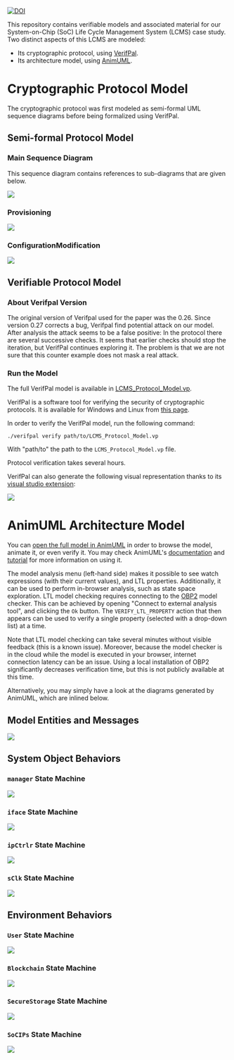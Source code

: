 [![DOI](https://zenodo.org/badge/492838715.svg)](https://zenodo.org/badge/latestdoi/492838715)

This repository contains verifiable models and associated material for our System-on-Chip (SoC) Life Cycle Management System (LCMS) case study.
Two distinct aspects of this LCMS are modeled:
* Its cryptographic protocol, using [VerifPal](https://verifpal.com/).
* Its architecture model, using [AnimUML](https://github.com/fjouault/AnimUML).

# Cryptographic Protocol Model

The cryptographic protocol was first modeled as semi-formal UML sequence diagrams before being formalized using VerifPal.

## Semi-formal Protocol Model

### Main Sequence Diagram

This sequence diagram contains references to sub-diagrams that are given below.

![](figures/Protocol.svg)

### Provisioning

![](figures/Provisioning.svg)

### ConfigurationModification

![](figures/ConfigurationModification.svg)

## Verifiable Protocol Model

### About Verifpal Version

The original version of Verifpal used for the paper was the 0.26. Since version 0.27 corrects a bug, Verifpal find potential attack on our model.
After analysis the attack seems to be a false positive: 
In the protocol there are several successive checks. It seems that earlier checks should stop the iteration, but VerifPal continues exploring it. 
The problem is that we are not sure that this counter example does not mask a real attack.

### Run the Model
The full VerifPal model is available in [LCMS_Protocol_Model.vp](LCMS_Protocol_Model.vp).

VerifPal is a software tool for verifying the security of cryptographic protocols.
It is available for Windows and Linux from [this page](https://verifpal.com/software/).

In order to verify the VerifPal model, run the following command:

```
./verifpal verify path/to/LCMS_Protocol_Model.vp
```
With "path/to" the path to the `LCMS_Protocol_Model.vp` file.

Protocol verification takes several hours.

VerifPal can also generate the following visual representation thanks to its [visual studio extension](https://marketplace.visualstudio.com/items?itemName=symbolicsoft.verifpal):

![](figures/LCMS_protocolDiagram.png)

# AnimUML Architecture Model

You can [open the full model in AnimUML](https://animuml20220518.kher.nl/AnimUML.html#{%22name%22:%22Imported_ICLCM%22,%22objects%22:[{%22name%22:%22Blockchain%22,%22isActor%22:true,%22stateByName%22:{%22init%22:{%22type%22:%22Pseudostate%22,%22kind%22:%22initial%22},%22smartContract%22:{%22internalTransitions%22:{%22T1%22:{%22trigger%22:%22getBatchInfo()%22,%22effect%22:%22User.batchInfoResp();%22},%22T2%22:{%22trigger%22:%22divideBatch()%22,%22effect%22:%22User.divideResp();%22}}}},%22transitionByName%22:{%22init2smartContract_1%22:{%22source%22:%22init%22,%22target%22:%22smartContract%22}},%22operationByName%22:{%22getBatchInfo%22:{%22private%22:false},%22divideBatch%22:{%22private%22:false}}},{%22name%22:%22User%22,%22isActor%22:true,%22stateByName%22:{%22init%22:{%22type%22:%22Pseudostate%22,%22kind%22:%22initial%22},%22Actions%22:{%22internalTransitions%22:{%22T1%22:{%22guard%22:%22EP_IS_EMPTY(User)%20&&%20EP_IS_EMPTY(SecureStorage)%20&&%20EP_IS_EMPTY(SoCIPs)%22,%22effect%22:%22iface.setLcmOn();%22},%22T2%22:{%22guard%22:%22EP_IS_EMPTY(User)%20&&%20EP_IS_EMPTY(SecureStorage)%20&&%20EP_IS_EMPTY(SoCIPs)%22,%22effect%22:%22iface.setLcmOff();%22},%22T3%22:{%22guard%22:%22EP_IS_EMPTY(User)%20&&%20EP_IS_EMPTY(SecureStorage)%20&&%20EP_IS_EMPTY(SoCIPs)%22,%22effect%22:%22iface.powerOn();%22},%22T4%22:{%22guard%22:%22EP_IS_EMPTY(User)%20&&%20EP_IS_EMPTY(SecureStorage)%20&&%20EP_IS_EMPTY(SoCIPs)%22,%22effect%22:%22iface.powerOff();%22},%22T5%22:{%22guard%22:%22EP_IS_EMPTY(User)%20&&%20EP_IS_EMPTY(SecureStorage)%20&&%20EP_IS_EMPTY(SoCIPs)%22,%22effect%22:%22iface.updateScript(true);%22},%22T6%22:{%22guard%22:%22EP_IS_EMPTY(User)%20&&%20EP_IS_EMPTY(SecureStorage)%20&&%20EP_IS_EMPTY(SoCIPs)%22,%22effect%22:%22iface.updateScript(false);%22},%22T7%22:{%22guard%22:%22EP_IS_EMPTY(User)%20&&%20EP_IS_EMPTY(SecureStorage)%20&&%20EP_IS_EMPTY(SoCIPs)%22,%22effect%22:%22iface.getScript();%22},%22T8%22:{%22trigger%22:%22scriptResp()%22},%22T9%22:{%22guard%22:%22EP_IS_EMPTY(Blockchain)%20&&%20EP_IS_EMPTY(User)%20&&%20EP_IS_EMPTY(SecureStorage)%20&&%20EP_IS_EMPTY(SoCIPs)%22,%22effect%22:%22Blockchain.getBatchInfo();%22},%22T10%22:{%22guard%22:%22EP_IS_EMPTY(Blockchain)%20&&%20EP_IS_EMPTY(User)%20&&%20EP_IS_EMPTY(SecureStorage)%20&&%20EP_IS_EMPTY(SoCIPs)%22,%22effect%22:%22Blockchain.divideBatch();%22},%22T11%22:{%22trigger%22:%22batchInfoResp()%22},%22T12%22:{%22trigger%22:%22divideResp()%22}}}},%22transitionByName%22:{%22init2Actions_1%22:{%22source%22:%22init%22,%22target%22:%22Actions%22}},%22operationByName%22:{%22scriptResp%22:{%22private%22:false},%22divideResp%22:{%22private%22:false},%22batchInfoResp%22:{%22private%22:false}}},{%22name%22:%22iface%22,%22class%22:%22ChipInterface%22,%22stateByName%22:{%22init%22:{%22type%22:%22Pseudostate%22,%22kind%22:%22initial%22},%22icInterface%22:{%22stateByName%22:{%22choiceUpdate%22:{%22kind%22:%22choice%22},%22init%22:{%22type%22:%22Pseudostate%22,%22kind%22:%22initial%22},%22pOnLcmOn%22:{%22internalTransitions%22:{%22T1%22:{%22trigger%22:%22setLcmOn()%22},%22T2%22:{%22trigger%22:%22setLcmOff()%22},%22T3%22:{%22trigger%22:%22powerOn()%22}}},%22pOnLcmOff%22:{%22internalTransitions%22:{%22T1%22:{%22trigger%22:%22updateScript(_)%22},%22T2%22:{%22trigger%22:%22getScript()%22},%22T3%22:{%22trigger%22:%22setLcmOn()%22},%22T4%22:{%22trigger%22:%22setLcmOff()%22},%22T5%22:{%22trigger%22:%22powerOn()%22}}},%22pOffLcmOff%22:{%22internalTransitions%22:{%22T1%22:{%22trigger%22:%22updateScript(_)%22},%22T2%22:{%22trigger%22:%22getScript()%22},%22T3%22:{%22trigger%22:%22powerOff()%22},%22T4%22:{%22trigger%22:%22setLcmOff()%22}}},%22pOffLcmOn%22:{%22internalTransitions%22:{%22T1%22:{%22trigger%22:%22updateScript(_)%22},%22T2%22:{%22trigger%22:%22getScript()%22},%22T3%22:{%22trigger%22:%22powerOff()%22},%22T4%22:{%22trigger%22:%22setLcmOn()%22}}}},%22transitionByName%22:{%22init2pOffLcmOff_1%22:{%22source%22:%22init%22,%22target%22:%22pOffLcmOff%22},%22pOffLcmOff2pOnLcmOff_1%22:{%22source%22:%22pOffLcmOff%22,%22target%22:%22pOnLcmOff%22,%22trigger%22:%22powerOn()%22,%22effect%22:%22manager.powerOn(false);%22},%22pOnLcmOff2pOffLcmOff_1%22:{%22source%22:%22pOnLcmOff%22,%22target%22:%22pOffLcmOff%22,%22trigger%22:%22powerOff()%22,%22effect%22:%22manager.powerOff();%22},%22pOffLcmOff2pOffLcmOn_1%22:{%22source%22:%22pOffLcmOff%22,%22target%22:%22pOffLcmOn%22,%22trigger%22:%22setLcmOn()%22},%22pOffLcmOn2pOffLcmOff_1%22:{%22source%22:%22pOffLcmOn%22,%22target%22:%22pOffLcmOff%22,%22trigger%22:%22setLcmOff()%22},%22pOffLcmOn2pOnLcmOn_1%22:{%22source%22:%22pOffLcmOn%22,%22target%22:%22pOnLcmOn%22,%22trigger%22:%22powerOn()%22,%22effect%22:%22manager.powerOn(true);%22},%22pOnLcmOn2pOffLcmOn_1%22:{%22source%22:%22pOnLcmOn%22,%22target%22:%22pOffLcmOn%22,%22trigger%22:%22powerOff()%22,%22effect%22:%22manager.powerOff();%22},%22pOnLcmOn2waitingScriptResp_1%22:{%22source%22:%22pOnLcmOn%22,%22target%22:%22waitingScriptResp%22,%22trigger%22:%22getScript()%22,%22effect%22:%22manager.getScript();%22},%22waitingScriptResp2pOnLcmOn_1%22:{%22source%22:%22waitingScriptResp%22,%22target%22:%22pOnLcmOn%22,%22trigger%22:%22scriptResp()%22,%22effect%22:%22User.scriptResp();%22},%22pOnLcmOn2choiceUpdate_1%22:{%22source%22:%22pOnLcmOn%22,%22target%22:%22choiceUpdate%22,%22trigger%22:%22updateScript(success)%22},%22choiceUpdate2waitingScriptUpdate_1%22:{%22source%22:%22choiceUpdate%22,%22target%22:%22waitingScriptUpdate%22,%22guard%22:%22success%20==%20true%22,%22effect%22:%22manager.updateScript(true);%22},%22choiceUpdate2waitingScriptUpdate_2%22:{%22source%22:%22choiceUpdate%22,%22target%22:%22waitingScriptUpdate%22,%22guard%22:%22else%22,%22effect%22:%22manager.updateScript(false);%22},%22waitingScriptUpdate2pOnLcmOn_1%22:{%22source%22:%22waitingScriptUpdate%22,%22target%22:%22pOnLcmOn%22,%22trigger%22:%22scriptResp()%22,%22effect%22:%22User.scriptResp();%22}}}},%22transitionByName%22:{%22init2icInterface_1%22:{%22source%22:%22init%22,%22target%22:%22icInterface%22}},%22operationByName%22:{%22powerOn%22:{%22private%22:false},%22powerOff%22:{%22private%22:false},%22setLcmOn%22:{%22private%22:false},%22setLcmOff%22:{%22private%22:false},%22getScript%22:{%22private%22:false},%22scriptResp%22:{%22private%22:false},%22updateScript%22:{%22parameters%22:[{%22name%22:%22isValid%22,%22type%22:%22Boolean%22}],%22private%22:false}}},{%22name%22:%22manager%22,%22class%22:%22ChipLifeCycleManager%22,%22stateByName%22:{%22bootChoice%22:{%22kind%22:%22choice%22},%22init%22:{%22type%22:%22Pseudostate%22,%22kind%22:%22initial%22},%22normalMode%22:{%22stateByName%22:{%22init%22:{%22type%22:%22Pseudostate%22,%22kind%22:%22initial%22}},%22transitionByName%22:{%22init2nmWaiting_1%22:{%22source%22:%22init%22,%22target%22:%22nmWaiting%22,%22effect%22:%22ipCtrlr.powerOn();%22},%22nmWaiting2nmWorking_1%22:{%22source%22:%22nmWaiting%22,%22target%22:%22nmWorking%22,%22trigger%22:%22ipConfigured()%22},%22nmWorking2waitingScript_1%22:{%22source%22:%22nmWorking%22,%22target%22:%22waitingScript%22,%22trigger%22:%22wakeUp()%22,%22effect%22:%22SecureStorage.getScript();%22},%22waitingScript2updatingConfig_1%22:{%22source%22:%22waitingScript%22,%22target%22:%22updatingConfig%22,%22trigger%22:%22scriptResp()%22,%22effect%22:%22SecureStorage.setConfig();%22},%22updatingConfig2waitingConfigration_1%22:{%22source%22:%22updatingConfig%22,%22target%22:%22waitingConfigration%22,%22trigger%22:%22writeAck()%22,%22effect%22:%22ipCtrlr.updateConfig();%22},%22waitingConfigration2nmWorking_1%22:{%22source%22:%22waitingConfigration%22,%22target%22:%22nmWorking%22,%22trigger%22:%22ipConfigured()%22,%22effect%22:%22sClk.stopAlarm();%5CnIT%20=%20false;%22}}},%22clcmMode%22:{%22stateByName%22:{%22choice1%22:{%22kind%22:%22choice%22},%22init%22:{%22type%22:%22Pseudostate%22,%22kind%22:%22initial%22},%22executingScript%22:{%22internalTransitions%22:{%22T1%22:{%22guard%22:%22IT%20!=%20true%22,%22effect%22:%22sClk.setAlarm();%5CnIT%20=%20true;%22}}}},%22transitionByName%22:{%22init2clcmWaiting_1%22:{%22source%22:%22init%22,%22target%22:%22clcmWaiting%22,%22effect%22:%22valid%20=%20false;%22},%22clcmWaiting2clcmWaitingScript2_1%22:{%22source%22:%22clcmWaiting%22,%22target%22:%22clcmWaitingScript2%22,%22trigger%22:%22getScript()%22,%22effect%22:%22SecureStorage.getScript();%22},%22clcmWaitingScript22clcmWaiting_1%22:{%22source%22:%22clcmWaitingScript2%22,%22target%22:%22clcmWaiting%22,%22trigger%22:%22scriptResp()%22,%22effect%22:%22iface.scriptResp();%22},%22clcmWaiting2clcmWaitingScript_1%22:{%22source%22:%22clcmWaiting%22,%22target%22:%22clcmWaitingScript%22,%22trigger%22:%22updateScript(_valid)%22,%22effect%22:%22SecureStorage.getScript();%5Cnvalid=_valid;%22},%22clcmWaitingScript2choice1_1%22:{%22source%22:%22clcmWaitingScript%22,%22target%22:%22choice1%22,%22trigger%22:%22scriptResp()%22},%22choice12clcmWaiting_1%22:{%22source%22:%22choice1%22,%22target%22:%22clcmWaiting%22,%22guard%22:%22else%22,%22effect%22:%22scriptResp();%22},%22choice12executingScript_1%22:{%22source%22:%22choice1%22,%22target%22:%22executingScript%22,%22guard%22:%22valid%20==%20true%22,%22effect%22:%22SecureStorage.setScript(true);%5Cnvalid=false;%22},%22executingScript2waitingConfigWrite_1%22:{%22source%22:%22executingScript%22,%22target%22:%22waitingConfigWrite%22,%22trigger%22:%22writeAck()%22,%22effect%22:%22iface.scriptResp();%5CnSecureStorage.setConfig();%22},%22waitingConfigWrite2clcmWaiting_1%22:{%22source%22:%22waitingConfigWrite%22,%22target%22:%22clcmWaiting%22,%22trigger%22:%22writeAck()%22}}}},%22transitionByName%22:{%22init2lcmsWaitingPowerOn_1%22:{%22source%22:%22init%22,%22target%22:%22lcmsWaitingPowerOn%22},%22lcmsWaitingPowerOn2bootChoice_1%22:{%22source%22:%22lcmsWaitingPowerOn%22,%22target%22:%22bootChoice%22,%22trigger%22:%22powerOn(lcmPin)%22},%22bootChoice2clcmMode_1%22:{%22source%22:%22bootChoice%22,%22target%22:%22clcmMode%22,%22guard%22:%22lcmPin%20==%20true%22},%22bootChoice2normalMode_1%22:{%22source%22:%22bootChoice%22,%22target%22:%22normalMode%22,%22guard%22:%22else%22},%22normalMode2lcmsWaitingPowerOn_1%22:{%22source%22:%22normalMode%22,%22target%22:%22lcmsWaitingPowerOn%22,%22trigger%22:%22powerOff()%22,%22effect%22:%22ipCtrlr.powerOff();%22},%22clcmMode2lcmsWaitingPowerOn_1%22:{%22source%22:%22clcmMode%22,%22target%22:%22lcmsWaitingPowerOn%22,%22trigger%22:%22powerOff()%22}},%22operationByName%22:{%22powerOn%22:{%22parameters%22:[{%22name%22:%22lcmPin%22,%22type%22:%22Boolean%22}],%22private%22:false},%22powerOff%22:{%22private%22:false},%22updateScript%22:{%22parameters%22:[{%22name%22:%22isValid%22,%22type%22:%22Boolean%22}],%22private%22:false},%22wakeUp%22:{%22private%22:false},%22ipConfigured%22:{%22private%22:false},%22getScript%22:{%22private%22:false},%22scriptResp%22:{%22private%22:false},%22writeAck%22:{%22private%22:false}}},{%22name%22:%22ipCtrlr%22,%22class%22:%22IPActivationController%22,%22stateByName%22:{%22init%22:{%22type%22:%22Pseudostate%22,%22kind%22:%22initial%22},%22powerOn%22:{%22stateByName%22:{%22init%22:{%22type%22:%22Pseudostate%22,%22kind%22:%22initial%22}},%22transitionByName%22:{%22init2settingConfig_1%22:{%22source%22:%22init%22,%22target%22:%22settingConfig%22,%22effect%22:%22SecureStorage.getConfig();%22},%22settingConfig2waitingUpdate_1%22:{%22source%22:%22settingConfig%22,%22target%22:%22waitingUpdate%22,%22trigger%22:%22configResp()%22,%22effect%22:%22SoCIPs.setIPs();%5Cnmanager.ipConfigured();%22},%22waitingUpdate2settingConfig_1%22:{%22source%22:%22waitingUpdate%22,%22target%22:%22settingConfig%22,%22trigger%22:%22updateConfig()%22,%22effect%22:%22SecureStorage.getConfig();%22}}}},%22transitionByName%22:{%22init2powerOff_1%22:{%22source%22:%22init%22,%22target%22:%22powerOff%22},%22powerOff2powerOn_1%22:{%22source%22:%22powerOff%22,%22target%22:%22powerOn%22,%22trigger%22:%22powerOn()%22},%22powerOn2powerOff_1%22:{%22source%22:%22powerOn%22,%22target%22:%22powerOff%22,%22trigger%22:%22powerOff()%22}},%22operationByName%22:{%22powerOn%22:{%22private%22:false},%22powerOff%22:{%22private%22:false},%22updateConfig%22:{%22private%22:false},%22configResp%22:{%22private%22:false},%22IPsAreSet%22:{%22private%22:false}}},{%22name%22:%22SecureStorage%22,%22isActor%22:true,%22stateByName%22:{%22init%22:{%22type%22:%22Pseudostate%22,%22kind%22:%22initial%22},%22memAccess%22:{%22internalTransitions%22:{%22T1%22:{%22trigger%22:%22getScript()%22,%22effect%22:%22manager.scriptResp();%22},%22T2%22:{%22trigger%22:%22getConfig()%22,%22effect%22:%22ipCtrlr.configResp();%22},%22T3%22:{%22trigger%22:%22setScript(none)%22,%22effect%22:%22manager.writeAck();%22},%22T4%22:{%22trigger%22:%22setConfig()%22,%22effect%22:%22manager.writeAck();%22}}}},%22transitionByName%22:{%22init2memAccess_1%22:{%22source%22:%22init%22,%22target%22:%22memAccess%22}},%22operationByName%22:{%22getScript%22:{%22private%22:false},%22scriptResp%22:{%22private%22:false},%22setScript%22:{%22parameters%22:[{%22name%22:%22isValid%22,%22type%22:%22Boolean%22}],%22private%22:false},%22getConfig%22:{%22private%22:false},%22setConfig%22:{%22private%22:false}}},{%22name%22:%22sClk%22,%22class%22:%22SecureTimingSystem%22,%22stateByName%22:{%22init%22:{%22type%22:%22Pseudostate%22,%22kind%22:%22initial%22}},%22transitionByName%22:{%22init2stsWaiting_1%22:{%22source%22:%22init%22,%22target%22:%22stsWaiting%22},%22stsWaiting2stsCounting_1%22:{%22source%22:%22stsWaiting%22,%22target%22:%22stsCounting%22,%22trigger%22:%22setAlarm()%22},%22stsCounting2stsWakeUp_1%22:{%22source%22:%22stsCounting%22,%22target%22:%22stsWakeUp%22,%22trigger%22:%22after(10day)%22,%22effect%22:%22manager.wakeUp();%22},%22stsWakeUp2stsWaiting_1%22:{%22source%22:%22stsWakeUp%22,%22target%22:%22stsWaiting%22,%22trigger%22:%22stopAlarm()%22}},%22operationByName%22:{%22setAlarm%22:{%22private%22:false},%22stopAlarm%22:{%22private%22:false}}},{%22name%22:%22SoCIPs%22,%22isActor%22:true,%22stateByName%22:{%22init%22:{%22type%22:%22Pseudostate%22,%22kind%22:%22initial%22},%22waitingConfig%22:{%22internalTransitions%22:{%22T1%22:{%22trigger%22:%22setIPs()%22}}}},%22transitionByName%22:{%22init2waitingConfig_1%22:{%22source%22:%22init%22,%22target%22:%22waitingConfig%22}},%22operationByName%22:{%22setIPs%22:{%22private%22:false}}}],%22connectorByName%22:{%22users2ledger%22:{%22ends%22:[%22User%22,%22Blockchain%22],%22endNames%22:[%22user%22,%22ledger%22],%22possibleMessages%22:{%22forward%22:[%22getBatchInfo%22,%22divideBatch%22],%22reverse%22:[%22batchInfoResp%22,%22divideResp%22]}},%22users2ci%22:{%22ends%22:[%22User%22,%22iface%22],%22endNames%22:[%22user%22,%22ci%22],%22possibleMessages%22:{%22forward%22:[%22updateScript%22,%22getScript%22,%22powerOn%22,%22powerOff%22,%22setLcmOn%22,%22setLcmOff%22],%22reverse%22:[%22scriptResp%22]}},%22ci2clcm%22:{%22ends%22:[%22iface%22,%22manager%22],%22endNames%22:[%22ci%22,%22clcm%22],%22possibleMessages%22:{%22forward%22:[%22updateScript%22,%22getScript%22,%22powerOn%22,%22powerOff%22],%22reverse%22:[%22scriptResp%22]}},%22clcm2sstr%22:{%22ends%22:[%22manager%22,%22SecureStorage%22],%22endNames%22:[%22sstr%22,%22clcm%22],%22possibleMessages%22:{%22forward%22:[%22getScript%22,%22setScript%22,%22setConfig%22],%22reverse%22:[%22scriptResp%22,%22writeAck%22]}},%22sts2clcm%22:{%22ends%22:[%22sClk%22,%22manager%22],%22endNames%22:[%22sts%22,%22clcm%22],%22possibleMessages%22:{%22forward%22:[%22wakeUp%22],%22reverse%22:[%22setAlarm%22,%22stopAlarm%22]}},%22ipac2sstr%22:{%22ends%22:[%22ipCtrlr%22,%22SecureStorage%22],%22endNames%22:[%22ipac%22,%22sstr%22],%22possibleMessages%22:{%22forward%22:[%22getConfig%22],%22reverse%22:[%22configResp%22]}},%22clcm2ipac%22:{%22ends%22:[%22manager%22,%22ipCtrlr%22],%22endNames%22:[%22clcm%22,%22ipac%22],%22possibleMessages%22:{%22forward%22:[%22updateConfig%22,%22powerOn%22,%22powerOff%22],%22reverse%22:[%22ipConfigured%22]}},%22ipac2socip%22:{%22ends%22:[%22ipCtrlr%22,%22SoCIPs%22],%22endNames%22:[%22ipac%22,%22socip%22],%22possibleMessages%22:{%22forward%22:[%22setIPs%22]}}},%22watchExpressions%22:{%22ifaceHasPowerOff%22:%22EP_CONTAINS(iface,%20powerOff)%22,%22clcmOff%22:%22IS_IN_STATE(manager,manager.lcmsWaitingPowerOn)%22,%22ipacOff%22:%22IS_IN_STATE(ipCtrlr,ipCtrlr.powerOff)%22,%22chipIsShutdown%22:%22IS_IN_STATE(manager,manager.lcmsWaitingPowerOn)%20&&%20IS_IN_STATE(ipCtrlr,ipCtrlr.powerOff)%22,%22ifaceHasScriptMessage%22:%22EP_CONTAINS(iface,%20updateScript)%20||%20EP_CONTAINS(iface,%20getScript)%22,%22userHasScriptResp%22:%22EP_CONTAINS(User,%20scriptResp)%22,%22ifaceIsInStatePOnLcmOn%22:%22IS_IN_STATE(iface,%20iface.icInterface.pOnLcmOn)%22,%22sstrHasSetScript%22:%22EP_CONTAINS(SecureStorage,%20setScript)%22,%22sstrHasSetConfig%22:%22EP_CONTAINS(SecureStorage,%20setConfig)%22,%22memoryWrite%22:%22EP_CONTAINS(SecureStorage,%20setScript)%20||%20EP_CONTAINS(SecureStorage,%20setConfig)%22,%22managerHasValidUpdate%22:%22IS_IN_STATE(manager,manager.clcmMode.executingScript)%22,%22IPsHasSetIP%22:%22EP_CONTAINS(SoCIPs,%20setIPs)%22},%22LTLProperties%22:{%22sanityCheck1%22:%22[](ifaceHasPowerOff%20-%3E%20%3C%3EchipIsShutdown)%22,%22liveness1_P4%22:%22[]([]ifaceIsInStatePOnLcmOn%20-%3E%20[](ifaceHasScriptMessage%20-%3E%20%3C%3E(userHasScriptResp%20||%20ifaceHasPowerOff)))%22,%22notDeadlock%22:%22[]%20!|deadlock|%22,%22safety1_P5%22:%22[](managerHasValidUpdate%20-%3E%20%3C%3E(memoryWrite%20||%20ifaceHasPowerOff))%22,%22safety2_P6%22:%22[](%3C%3EIPsHasSetIP%20-%3E%20(sstrHasSetScript%20-%3E%20(!IPsHasSetIP%20U%20(sstrHasSetConfig%20&&%20!IPsHasSetIP)))%20U%20IPsHasSetIP)%22},%22settings%22:{%22display%22:{%22hideLinks%22:false,%22hideClasses%22:false,%22hideOperations%22:false,%22hideMethods%22:false,%22showPorts%22:false,%22showEndNames%22:false,%22hideStateMachines%22:false,%22hideOuterSMBoxes%22:false,%22showExplicitSM%22:false,%22hideStates%22:false,%22showPseudostateInvariants%22:false,%22hideSets%22:false,%22showTransitions%22:false},%22semantics%22:{%22fireInitialTransitions%22:true,%22autoFireAfterChoice%22:true,%22autoReceiveDisabled%22:false,%22considerGuardsTrue%22:false,%22checkEvents%22:true,%22keepOneMessagePerTrigger%22:true,%22enableEventPools%22:true,%22matchFirst%22:true,%22symbolicValues%22:false,%22reactiveSystem%22:true},%22interface%22:{%22hideEmptyHistory%22:false,%22disableInteractionSelection%22:false,%22disableModelSelection%22:false,%22disableObjectSelection%22:false,%22disableDoc%22:false,%22disableSettings%22:false,%22disableHistorySettings%22:false,%22disableReset%22:false,%22disableSwitchDiagram%22:false,%22onlyInteraction%22:false,%22hideInteraction%22:false,%22disableExports%22:false,%22hideHistory%22:false,%22disableEdit%22:false,%22historyType%22:%22TCSVG%20sequence%22},%22tools%22:{}}})
in order to browse the model, animate it, or even verify it.
You may check AnimUML's [documentation](https://animuml20220518.kher.nl/doc.html) and [tutorial](https://animuml20220518.kher.nl/tutorial.html) for more information on using it.

The model analysis menu (left-hand side) makes it possible to see watch expressions (with their current values), and LTL properties.
Additionally, it can be used to perform in-browser analysis, such as state space exploration.
LTL model checking requires connecting to the [OBP2](http://www.obpcdl.org/) model checker.
This can be achieved by opening "Connect to external analysis tool", and clicking the `Ok` button.
The `VERIFY_LTL_PROPERTY` action that then appears can be used to verify a single property (selected with a drop-down list) at a time.

Note that LTL model checking can take several minutes without visible feedback (this is a known issue).
Moreover, because the model checker is in the cloud while the model is executed in your browser, internet connection latency can be an issue.
Using a local installation of OBP2 significantly decreases verification time, but this is not publicly available at this time.

Alternatively, you may simply have a look at the diagrams generated by AnimUML, which are inlined below.

## Model Entities and Messages
![](figures/IC_LCM-context.svg)

## System Object Behaviors

### `manager` State Machine

![](figures/IC_LCM-manager-SM.svg)

### `iface` State Machine

![](figures/IC_LCM-iface-SM.svg)

### `ipCtrlr` State Machine

![](figures/IC_LCM-ipCtrlr-SM.svg)

### `sClk` State Machine

![](figures/IC_LCM-sClk-SM.svg)

## Environment Behaviors

### `User` State Machine

![](figures/IC_LCM-User-SM.svg)

### `Blockchain` State Machine

![](figures/IC_LCM-Blockchain-SM.svg)

### `SecureStorage` State Machine

![](figures/IC_LCM-SecureStorage-SM.svg)

### `SoCIPs` State Machine

![](figures/IC_LCM-SoCIPs-SM.svg)

